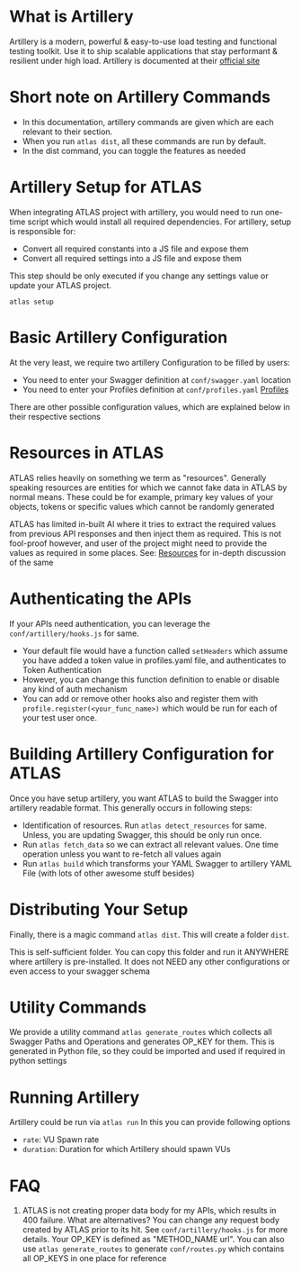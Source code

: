 What is Artillery
=================

Artillery is a modern, powerful & easy-to-use load testing and functional testing toolkit.
Use it to ship scalable applications that stay performant & resilient under high load.
Artillery is documented at their [official site](https://artillery.io/docs/)


Short note on Artillery Commands
================================
- In this documentation, artillery commands are given which are each relevant to their section.
- When you run `atlas dist`, all these commands are run by default.
- In the dist command, you can toggle the features as needed


Artillery Setup for ATLAS
=========================
When integrating ATLAS project with artillery, you would need to run one-time script which would install all required dependencies.
For artillery, setup is responsible for:

- Convert all required constants into a JS file and expose them
- Convert all required settings into a JS file and expose them

This step should be only executed if you change any settings value or update your ATLAS project.

`atlas setup`


Basic Artillery Configuration
=============================

At the very least, we require two artillery Configuration to be filled by users:
- You need to enter your Swagger definition at `conf/swagger.yaml` location
- You need to enter your Profiles definition at `conf/profiles.yaml` [Profiles](profiles.md)

There are other possible configuration values, which are explained below in their respective sections


Resources in ATLAS
==================

ATLAS relies heavily on something we term as "resources".
Generally speaking resources are entities for which we cannot fake data in ATLAS by normal means.
These could be for example, primary key values of your objects, tokens or specific values which cannot be randomly generated

ATLAS has limited in-built AI where it tries to extract the required values from previous API responses and then inject them as required.
This is not fool-proof however, and user of the project might need to provide the values as required in some places.
See: [Resources](resources.md) for in-depth discussion of the same


Authenticating the APIs
=======================
If your APIs need authentication, you can leverage the `conf/artillery/hooks.js` for same.
- Your default file would have a function called `setHeaders` which assume you have added a token value in profiles.yaml file, and authenticates to Token Authentication
- However, you can change this function definition to enable or disable any kind of auth mechanism
- You can add or remove other hooks also and register them with `profile.register(<your_func_name>)` which would be run for each of your test user once.


Building Artillery Configuration for ATLAS
==========================================
Once you have setup artillery, you want ATLAS to build the Swagger into artillery readable format.
This generally occurs in following steps:
- Identification of resources. Run `atlas detect_resources` for same. Unless, you are updating Swagger, this should be only run once.
- Run `atlas fetch_data` so we can extract all relevant values. One time operation unless you want to re-fetch all values again
- Run `atlas build` which transforms your YAML Swagger to artillery YAML File (with lots of other awesome stuff besides)


Distributing Your Setup
=======================

Finally, there is a magic command `atlas dist`.
This will create a folder `dist`.

This is self-sufficient folder.
You can copy this folder and run it ANYWHERE where artillery is pre-installed. It does not NEED any other configurations or even access to your swagger schema


Utility Commands
================

We provide a utility command `atlas generate_routes` which collects all Swagger Paths and Operations and generates OP_KEY for them.
This is generated in Python file, so they could be imported and used if required in python settings


Running Artillery
=================

Artillery could be run via `atlas run`
In this you can provide following options
- `rate`: VU Spawn rate
- `duration`: Duration for which Artillery should spawn VUs


FAQ
=====

1. ATLAS is not creating proper data body for my APIs, which results in 400 failure. What are alternatives?
You can change any request body created by ATLAS prior to its hit. See `conf/artillery/hooks.js` for more details.
Your OP_KEY is defined as "METHOD_NAME url".
You can also use `atlas generate_routes` to generate `conf/routes.py` which contains all OP_KEYS in one place for reference
